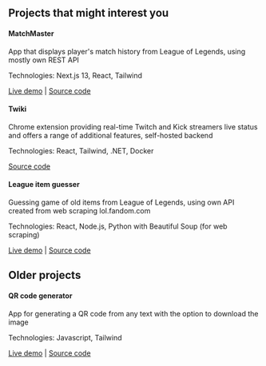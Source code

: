 ## Projects that might interest you 

<h4>MatchMaster</h4>
<p>App that displays player's match history from League of Legends, using mostly own REST API</p>
<p>Technologies: Next.js 13, React, Tailwind</p>
<a href="https://league-match-history.vercel.app/">Live demo</a> | <a href="https://github.com/Jckpt/league-match-history">Source code</a>

<h4>Twiki</h4>
<p>Chrome extension providing real-time Twitch and Kick streamers live status and offers a range of additional features, self-hosted backend</p>
<p>Technologies: React, Tailwind, .NET, Docker</p>
<a href="https://github.com/Jckpt/twiki">Source code</a>

<h4>League item guesser</h4>
<p>Guessing game of old items from League of Legends, using own API created from web scraping lol.fandom.com</p>
<p>Technologies: React, Node.js, Python with Beautiful Soup (for web scraping)</p>
<a href="https://league-item-guesser.vercel.app/">Live demo</a> | <a href="https://github.com/Jckpt/League-item-guesser">Source code</a>

## Older projects

<h4>QR code generator</h4>
<p>App for generating a QR code from any text with the option to download the image</p>
<p>Technologies: Javascript, Tailwind</p>
<a href="https://jckpt.github.io/QR-code-generator/">Live demo</a> | <a href="https://github.com/Jckpt/QR-code-generator">Source code</a>
